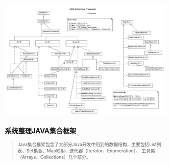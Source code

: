 ![JAVA Collection Framework](https://raw.githubusercontent.com/stonenice/bee/master/statics/images/JAVA%20Collections%20Framework.jpg)

## 系统整理JAVA集合框架
>Java集合框架包含了大部分Java开发中用到的数据结构，主要包括List列表、Set集合、Map映射、迭代器（Iterator、Enumeration）、
>工具类（Arrays、Collections）几个部分。

